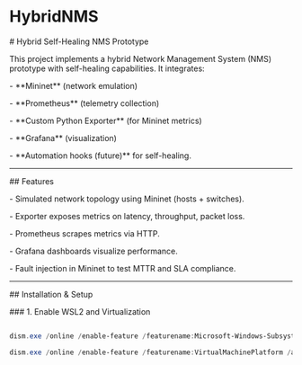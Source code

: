 # HybridNMS



\# Hybrid Self-Healing NMS Prototype



This project implements a hybrid Network Management System (NMS) prototype with self-healing capabilities. It integrates:



\- \*\*Mininet\*\* (network emulation)

\- \*\*Prometheus\*\* (telemetry collection)

\- \*\*Custom Python Exporter\*\* (for Mininet metrics)

\- \*\*Grafana\*\* (visualization)

\- \*\*Automation hooks (future)\*\* for self-healing.



---



\## Features



\- Simulated network topology using Mininet (hosts + switches).

\- Exporter exposes metrics on latency, throughput, packet loss.

\- Prometheus scrapes metrics via HTTP.

\- Grafana dashboards visualize performance.

\- Fault injection in Mininet to test MTTR and SLA compliance.



---



\## Installation \& Setup



\### 1. Enable WSL2 and Virtualization

```powershell

dism.exe /online /enable-feature /featurename:Microsoft-Windows-Subsystem-Linux /all /norestart

dism.exe /online /enable-feature /featurename:VirtualMachinePlatform /all /norestart



